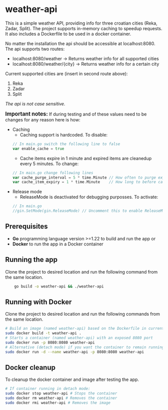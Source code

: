 # weather-api
This is a simple weather API, providing info for three croatian cities (Reka, Zadar, Split). The project supports in-memory caching to speedup requests. It also includes a Dockerfile to be used in a docker container.

No matter the installation the api should be accessible at localhost:8080.
The api supports two routes:
- localhost:8080/weather -> Returns weather info for all supported cities
- localhost:8080/weather/{city} -> Returns weather info for a certain city

Current supported cities are (insert in second route above):
1) Reka
2) Zadar
3) Split

<i>The api is not case sensitive. </i>

<b><big>Important notes:</big></b>
If during testing and of these values need to be changes for any reason here is how:
- Caching
    - Caching support is hardcoded. To disable: 
    ```Go
    // In main.go switch the following line to false 
    var enable_cache = true   
    ```
    - Cache items expire in 1 minute and expired items are cleanedup every 5 minutes. To change:
    ```Go
    // In main.go change following lines
    var cache_purge_interval = 5 * time.Minute // How often to purge expired cache items
    var cache_item_expiry = 1 * time.Minute    // How long to before cache items expires
    ```
- Release mode
    - ReleaseMode is deactivated for debugging purposses. To activate:
    ```Go
    // In main.go
    //gin.SetMode(gin.ReleaseMode) // Uncomment this to enable ReleaseMode
    ```

## Prerequisites
- <b>Go</b> programming language version >=1.22 to build and run the app or
- <b>Docker</b> to run the app in a Docker container

## Running the app

Clone the project to desired location and run the following command from the same location.
```bash
    go build -o weather-api && ./weather-api 
```

## Running with Docker

Clone the project to desired location and run the following commands from the same location.
```bash
# Build an image (named weather-api) based on the Dockerfile in current dir
sudo docker build -t weather-api .
# Starts a container (named weather-api) with an exposed 8080 port
sudo docker run -p 8080:8080 weather-api
# Alternative (detach mode) if you want the container to remain running after terminal is closed:
sudo docker run -d --name weather-api -p 8080:8080 weather-api
```

## Docker cleanup
To cleanup the docker container and image after testing the app.
```bash
# If container running in detach mode:
sudo docker stop weather-api # Stops the container
sudo docker rm weather-api # Removes the container
sudo docker rmi weather-api # Removes the image
```
